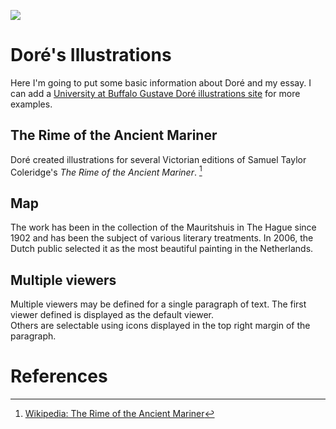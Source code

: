 <a href="https://juncture-digital.org"><img src="https://juncture-digital.org/images/ve-button.png"></a>

<param ve-config 
       title="Gustave Doré's Gothic Art"
       author="Sherri Brown" 
       banner="https://upload.wikimedia.org/wikipedia/commons/c/ca/Gustave_Dor%C3%A9_-_Loch_Lomond_-_88-1913_-_Saint_Louis_Art_Museum.jpg" 
       layout="vertical">

<!-- Entities discussed throughout the essay are typically defined before the essay text and
     are thus available in all text.  Entity identifiers (QIDs) can be found in either
     Wikipedia or Wikidata (https://www.wikidata.org)> -->
<param title=”Gustave Doré” eid=”Q6682” alias=”engraver”>
<param title=”Strasbourg” eid=”Q6602”>
<param title=”Romanticism” eid=”Q37068”>
<param title=”Lord Byron” eid=”Q5679” alias=”Byron”>


# Doré's Illustrations 

Here I'm going to put some basic information about Doré and my essay. I can add a [University at Buffalo Gustave Doré illustrations site](https://digital.lib.buffalo.edu/collection/LIB-SC001/) for more examples. 
<param ve-image 
       label="Gustave Doré" 
       description="photograph by Félix Nadar" 
       license="PD" 
       url="https://upload.wikimedia.org/wikipedia/commons/7/7e/F%C3%A9lix_Nadar_1820-1910_portraits_Gustave_Dor%C3%A9.jpg">

## The Rime of the Ancient Mariner 

Doré created illustrations for several Victorian editions of Samuel Taylor Coleridge's *The Rime of the Ancient Mariner*. [^1]
<param ve-image 
	label="The Mariner up on the mast in a storm.”
	description="Illustration for *The Rime of the Ancient Mariner*" 
	license="PD" 	
       url="https://upload.wikimedia.org/wikipedia/commons/8/80/Gustave_Dore_Ancient_Mariner_Illustration.jpg">


## Map

The work has been in the collection of the Mauritshuis in The Hague since 1902 and has been the subject of various 
literary treatments. In 2006, the Dutch public selected it as the most beautiful painting in the Netherlands.
<param ve-map center="Q36600" zoom="11" prefer-geojson>

## Multiple viewers

Multiple viewers may be defined for a single paragraph of text.  The first viewer defined is displayed as the default viewer.  
Others are selectable using icons displayed in the top right margin of the paragraph.
<param ve-image 
       manifest="https://iiif.juncture-digital.org/manifest/6dd738aed85597cac540ad31dd5818e86ef7f2918c7b43a9eb3123d5538e6e4c">
<param ve-map center="Q36600" zoom="11">

# References

[^1]: [Wikipedia: The Rime of the Ancient Mariner](https://en.wikipedia.org/wiki/The_Rime_of_the_Ancient_Mariner)
